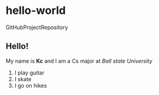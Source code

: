# hello-world
GitHubProjectRepository
## Hello!
My name is **Kc** and I am a Cs major at *Ball state University*
1. I play guitar
2. I skate
3. I go on hikes
